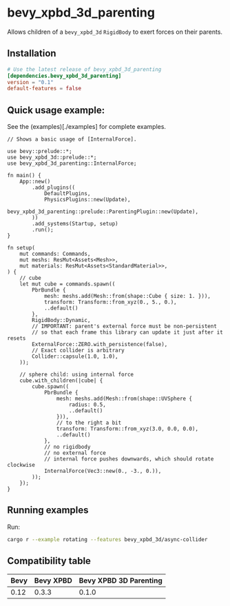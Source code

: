 # bevy_xpbd_3d_parenting
Allows children of a `bevy_xpbd_3d` `RigidBody` to exert forces on their parents.

## Installation
```toml
# Use the latest release of bevy_xpbd_3d_parenting
[dependencies.bevy_xpbd_3d_parenting]
version = "0.1"
default-features = false
```

## Quick usage example:
See the (examples)[./examples] for complete examples.
```rust,no_run
// Shows a basic usage of [InternalForce].

use bevy::prelude::*;
use bevy_xpbd_3d::prelude::*;
use bevy_xpbd_3d_parenting::InternalForce;

fn main() {
	App::new()
		.add_plugins((
			DefaultPlugins,
			PhysicsPlugins::new(Update),
			bevy_xpbd_3d_parenting::prelude::ParentingPlugin::new(Update),
		))
		.add_systems(Startup, setup)
		.run();
}

fn setup(
	mut commands: Commands,
	mut meshs: ResMut<Assets<Mesh>>,
	mut materials: ResMut<Assets<StandardMaterial>>,
) {
	// cube
	let mut cube = commands.spawn((
		PbrBundle {
			mesh: meshs.add(Mesh::from(shape::Cube { size: 1. })),
			transform: Transform::from_xyz(0., 5., 0.),
			..default()
		},
		RigidBody::Dynamic,
		// IMPORTANT: parent's external force must be non-persistent
		// so that each frame this library can update it just after it resets
		ExternalForce::ZERO.with_persistence(false),
		// Exact collider is arbitrary
		Collider::capsule(1.0, 1.0),
	));

	// sphere child: using internal force
	cube.with_children(|cube| {
		cube.spawn((
			PbrBundle {
				mesh: meshs.add(Mesh::from(shape::UVSphere {
					radius: 0.5,
					..default()
				})),
				// to the right a bit
				transform: Transform::from_xyz(3.0, 0.0, 0.0),
				..default()
			},
			// no rigidbody
			// no external force
			// internal force pushes downwards, which should rotate clockwise
			InternalForce(Vec3::new(0., -3., 0.)),
		));
	});
}
```

## Running examples
Run:
```sh
cargo r --example rotating --features bevy_xpbd_3d/async-collider
```

## Compatibility table
| Bevy | Bevy XPBD | Bevy XPBD 3D Parenting |
| ---- | --------- | ---------------------- |
| 0.12 | 0.3.3     | 0.1.0									|